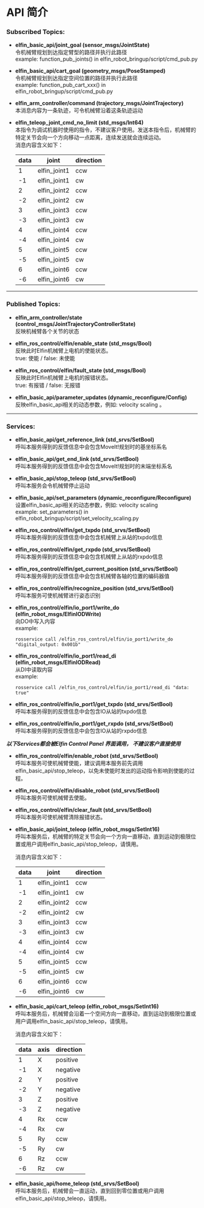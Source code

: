  API 简介
=====
### Subscribed Topics:

* **elfin_basic_api/joint_goal (sensor_msgs/JointState)**  
令机械臂规划到达指定臂型的路径并执行此路径  
example: function_pub_joints() in elfin_robot_bringup/script/cmd_pub.py

* **elfin_basic_api/cart_goal (geometry_msgs/PoseStamped)**  
令机械臂规划到达指定空间位置的路径并执行此路径  
example: function_pub_cart_xxx() in elfin_robot_bringup/script/cmd_pub.py

* **elfin_arm_controller/command (trajectory_msgs/JointTrajectory)**  
本消息内容为一条轨迹，可令机械臂沿着这条轨迹运动

* **elfin_teleop_joint_cmd_no_limit (std_msgs/Int64)**  
本指令为调试机器时使用的指令，不建议客户使用。发送本指令后，机械臂的特定关节会向一个方向移动一点距离，连续发送就会连续运动。  
消息内容含义如下：

	| data | joint       | direction |
	| ------- | ------------| -------------- |
	| 1 | elfin_joint1| ccw |
	| -1 | elfin_joint1 | cw |
	| 2 | elfin_joint2 | ccw |
	| -2 | elfin_joint2 | cw |
	| 3 | elfin_joint3| ccw |
	| -3 | elfin_joint3 | cw |
	| 4 | elfin_joint4 | ccw |
	| -4 | elfin_joint4 | cw |
	| 5 | elfin_joint5| ccw |
	| -5 | elfin_joint5 | cw |
	| 6 | elfin_joint6 | ccw |
	| -6 | elfin_joint6 | cw |

------
### Published Topics:

* **elfin_arm_controller/state (control_msgs/JointTrajectoryControllerState)**  
反映机械臂各个关节的状态

* **elfin_ros_control/elfin/enable_state (std_msgs/Bool)**  
反映此时Elfin机械臂上电机的使能状态。  
true: 使能  / false: 未使能

* **elfin_ros_control/elfin/fault_state (std_msgs/Bool)**  
反映此时Elfin机械臂上电机的报错状态。  
true: 有报错  / false: 无报错

* **elfin_basic_api/parameter_updates (dynamic_reconfigure/Config)**  
反映elfin_basic_api相关的动态参数，例如: velocity scaling 。

------
### Services:

* **elfin_basic_api/get_reference_link (std_srvs/SetBool)**  
呼叫本服务得到的反馈信息中会包含MoveIt!规划时的基坐标系名

* **elfin_basic_api/get_end_link (std_srvs/SetBool)**  
呼叫本服务得到的反馈信息中会包含MoveIt!规划时的末端坐标系名

* **elfin_basic_api/stop_teleop (std_srvs/SetBool)**  
呼叫本服务会令机械臂停止运动

* **elfin_basic_api/set_parameters (dynamic_reconfigure/Reconfigure)**  
设置elfin_basic_api相关的动态参数，例如: velocity scaling  
example: set_parameters() in elfin_robot_bringup/script/set_velocity_scaling.py

* **elfin_ros_control/elfin/get_txpdo (std_srvs/SetBool)**  
呼叫本服务得到的反馈信息中会包含机械臂上从站的txpdo信息

* **elfin_ros_control/elfin/get_rxpdo (std_srvs/SetBool)**  
呼叫本服务得到的反馈信息中会包含机械臂上从站的rxpdo信息

* **elfin_ros_control/elfin/get_current_position (std_srvs/SetBool)**  
呼叫本服务得到的反馈信息中会包含机械臂各轴的位置的编码器值  

* **elfin_ros_control/elfin/recognize_position (std_srvs/SetBool)**  
呼叫本服务可使机械臂进行姿态识别

* **elfin_ros_control/elfin/io_port1/write_do (elfin_robot_msgs/ElfinIODWrite)**  
向DO中写入内容  
example:  
	```
	rosservice call /elfin_ros_control/elfin/io_port1/write_do "digital_output: 0x001b"
	```

* **elfin_ros_control/elfin/io_port1/read_di (elfin_robot_msgs/ElfinIODRead)**  
从DI中读取内容  
example:  
	```
	rosservice call /elfin_ros_control/elfin/io_port1/read_di "data: true"
	```

* **elfin_ros_control/elfin/io_port1/get_txpdo (std_srvs/SetBool)**  
呼叫本服务得到的反馈信息中会包含IO从站的txpdo信息

* **elfin_ros_control/elfin/io_port1/get_rxpdo (std_srvs/SetBool)**  
呼叫本服务得到的反馈信息中会包含IO从站的rxpdo信息


***以下Services都会被Elfin Control Panel 界面调用， 不建议客户直接使用***

* **elfin_ros_control/elfin/enable_robot (std_srvs/SetBool)**  
呼叫本服务可使机械臂使能，建议调用本服务前先调用elfin_basic_api/stop_teleop，以免未使能时发出的运动指令影响到使能的过程。  

* **elfin_ros_control/elfin/disable_robot (std_srvs/SetBool)**  
呼叫本服务可使机械臂去使能。  

* **elfin_ros_control/elfin/clear_fault (std_srvs/SetBool)**  
呼叫本服务可使机械臂清除报错状态。  

* **elfin_basic_api/joint_teleop (elfin_robot_msgs/SetInt16)**  
呼叫本服务后，机械臂的特定关节会向一个方向一直移动，直到运动到极限位置或用户调用elfin_basic_api/stop_teleop，请慎用。

	消息内容含义如下：

	| data | joint       | direction |
	| ------- | ------------| -------------- |
	| 1 | elfin_joint1| ccw |
	| -1 | elfin_joint1 | cw |
	| 2 | elfin_joint2 | ccw |
	| -2 | elfin_joint2 | cw |
	| 3 | elfin_joint3| ccw |
	| -3 | elfin_joint3 | cw |
	| 4 | elfin_joint4 | ccw |
	| -4 | elfin_joint4 | cw |
	| 5 | elfin_joint5| ccw |
	| -5 | elfin_joint5 | cw |
	| 6 | elfin_joint6 | ccw |
	| -6 | elfin_joint6 | cw |

* **elfin_basic_api/cart_teleop (elfin_robot_msgs/SetInt16)**  
呼叫本服务后，机械臂会沿着一个空间方向一直移动，直到运动到极限位置或用户调用elfin_basic_api/stop_teleop，请慎用。

	消息内容含义如下：

	| data | axis       | direction |
	| ------- | ------------| -------------- |
	| 1 | X | positive |
	| -1 | X | negative |
	| 2 | Y | positive |
	| -2 | Y | negative |
	| 3 | Z | positive |
	| -3 | Z | negative |
	| 4 | Rx | ccw |
	| -4 | Rx | cw |
	| 5 | Ry | ccw |
	| -5 | Ry | cw |
	| 6 | Rz | ccw |
	| -6 | Rz | cw |

* **elfin_basic_api/home_teleop (std_srvs/SetBool)**  
呼叫本服务后，机械臂会一直运动，直到回到零位置或用户调用elfin_basic_api/stop_teleop，请慎用。
